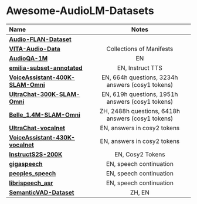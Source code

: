 # Awesome-AudioLM-Datasets

| Name | Notes |
|:-----|:-----:|
|[**Audio-FLAN-Dataset**](https://huggingface.co/datasets/HKUSTAudio/Audio-FLAN-Dataset)||
|[**VITA-Audio-Data**](https://huggingface.co/datasets/VITA-MLLM/VITA-Audio-Data)|Collections of Manifests|
|[**AudioQA-1M**](https://huggingface.co/datasets/VITA-MLLM/AudioQA-1M)|EN|
|[**emilia-subset-annotated**](https://huggingface.co/datasets/ylacombe/emilia-subset-annotated)|EN, Instruct TTS|
|[**VoiceAssistant-400K-SLAM-Omni**](https://huggingface.co/datasets/worstchan/VoiceAssistant-400K-SLAM-Omni)|EN, 664h questions, 3234h answers (cosy1 tokens) |
|[**UltraChat-300K-SLAM-Omni**](https://huggingface.co/datasets/worstchan/UltraChat-300K-SLAM-Omni)|EN, 619h questions, 1951h answers (cosy1 tokens) |
|[**Belle_1.4M-SLAM-Omni**](https://huggingface.co/datasets/worstchan/Belle_1.4M-SLAM-Omni)|ZH, 2488h questions, 6418h answers (cosy1 tokens) |
|[**UltraChat-vocalnet**](https://huggingface.co/datasets/VocalNet/UltraChat-vocalnet)|EN, answers in cosy2 tokens |
|[**VoiceAssistant-430K-vocalnet**](https://huggingface.co/datasets/VocalNet/VoiceAssistant-430K-vocalnet)|EN, answers in cosy2 tokens|
|[**InstructS2S-200K**](https://huggingface.co/datasets/ICTNLP/InstructS2S-200K)|EN, Cosy2 Tokens|
|[**gigaspeech**](https://huggingface.co/datasets/fixie-ai/gigaspeech)|EN, speech continuation |
|[**peoples_speech**](https://huggingface.co/datasets/fixie-ai/peoples_speech)|EN, speech continuation|
|[**librispeech_asr**](https://huggingface.co/datasets/fixie-ai/librispeech_asr)|EN, speech continuation|
|[**SemanticVAD-Dataset**](https://huggingface.co/datasets/KE-Team/SemanticVAD-Dataset)|ZH, EN|